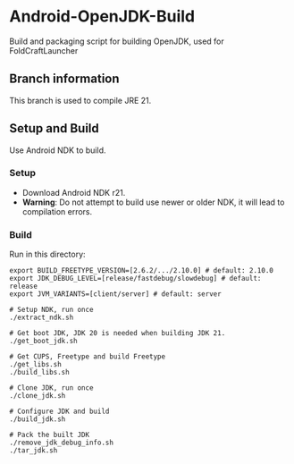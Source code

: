 # Android-OpenJDK-Build
 Build and packaging script for building OpenJDK, used for FoldCraftLauncher

## Branch information
 This branch is used to compile JRE 21.

## Setup and Build
 Use Android NDK to build.

### Setup
- Download Android NDK r21.
- **Warning**: Do not attempt to build use newer or older NDK, it will lead to compilation errors.

### Build
 Run in this directory:
```
export BUILD_FREETYPE_VERSION=[2.6.2/.../2.10.0] # default: 2.10.0
export JDK_DEBUG_LEVEL=[release/fastdebug/slowdebug] # default: release
export JVM_VARIANTS=[client/server] # default: server

# Setup NDK, run once
./extract_ndk.sh

# Get boot JDK, JDK 20 is needed when building JDK 21.
./get_boot_jdk.sh

# Get CUPS, Freetype and build Freetype
./get_libs.sh
./build_libs.sh

# Clone JDK, run once
./clone_jdk.sh

# Configure JDK and build
./build_jdk.sh

# Pack the built JDK
./remove_jdk_debug_info.sh
./tar_jdk.sh
```